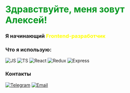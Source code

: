 <h1 style='color:#092'>Здравствуйте, меня зовут Алексей!</h1>

### Я начинающий <span style='color:yellow'><strong>Frontend</strong>-разработчик</span>

### Что я использую:

![JS](https://img.shields.io/badge/JS-000?logo=javascript)
![TS](https://img.shields.io/badge/TS-000?logo=typescript)
![React](https://img.shields.io/badge/React-000?logo=react)
![Redux](https://img.shields.io/badge/Redux-000?logo=redux)
![Express](https://img.shields.io/badge/Express-000?logo=express)

### Контакты

<a href='https://t.me/alexey_nikolaichik' target='_blank'>![Telegram](https://img.shields.io/badge/Телеграм-000?logo=telegram)</a>
<a href='mailto:rogroty@gmail.com' target='_blank'>![Email](https://img.shields.io/badge/Почта-000?logo=gmail)</a>
